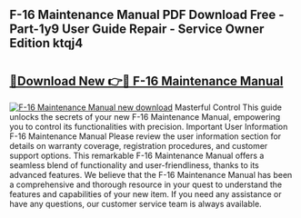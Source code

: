 ## F-16 Maintenance Manual PDF Download Free - Part-1y9 User Guide Repair - Service Owner Edition ktqj4

# <h2><a href="http://bc32681.oget.top/?id=F-16+Maintenance+Manual">🔗Download New 👉🔴 F-16 Maintenance Manual</a></h2>

[![F-16 Maintenance Manual new download](https://i.imgur.com/5g1atiW.png)](http://bc32681.oget.top/?id=F-16+Maintenance+Manual)
Masterful Control This guide unlocks the secrets of your new F-16 Maintenance Manual, empowering you to control its functionalities with precision. Important User Information F-16 Maintenance Manual Please review the user information section for details on warranty coverage, registration procedures, and customer support options. This remarkable F-16 Maintenance Manual offers a seamless blend of functionality and user-friendliness, thanks to its advanced features. We believe that the F-16 Maintenance Manual has been a comprehensive and thorough resource in your quest to understand the features and capabilities of your new item. If you need any assistance or have any questions, our customer service team is always available.

